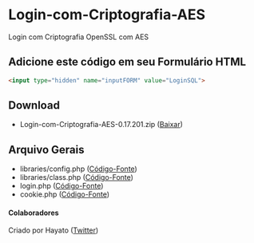 # Login-com-Criptografia-AES
Login com Criptografia OpenSSL com AES

## Adicione este código em seu Formulário HTML
```html
<input type="hidden" name="inputFORM" value="LoginSQL">
```

## Download
- Login-com-Criptografia-AES-0.17.201.zip ([Baixar](https://github.com/joaopauloCODE/Login-com-Criptografia-AES/releases/download/0.17.201/Login-com-Criptografia-AES-0.17.201.zip))

## Arquivo Gerais
- libraries/config.php ([Código-Fonte](libraries/config.php))
- libraries/class.php ([Código-Fonte](libraries/class.php))
- login.php ([Código-Fonte](login.php))
- cookie.php ([Código-Fonte](cookie.php))

#### Colaboradores
Criado por Hayato ([Twitter](https://twitter.com/joaopauloCODE))
